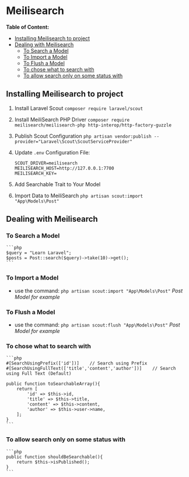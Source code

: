 # Meilisearch

**Table of Content:**
* [Installing Meilisearch to project](#installing-meilisearch-to-project)
* [Dealing with Meilisearch](#dealing-with-meilisearch)
	* [To Search a Model](#to-search-a-model)
	* [To Import a Model](#to-import-a-model)
	* [To Flush a Model](#to-flush-a-model)
	* [To chose what to search with](#to-chose-what-to-search-with)
	* [To allow search only on some status with](#to-allow-search-only-on-some-status-with)

## Installing Meilisearch to project
1. Install Laravel Scout `composer require laravel/scout`
		
2. Install MeiliSearch PHP Driver `composer require meilisearch/meilisearch-php http-interop/http-factory-guzzle`
		
3. Publish Scout Configuration `php artisan vendor:publish --provider="Laravel\Scout\ScoutServiceProvider"`
		
4. Update `.env` Configuration File:
	```
	SCOUT_DRIVER=meilisearch
	MEILISEARCH_HOST=http://127.0.0.1:7700
	MEILISEARCH_KEY=
	```

5. Add Searchable Trait to Your Model
	
6. Import Data to MeiliSearch `php artisan scout:import "App\Models\Post"`

## Dealing with Meilisearch	

### To Search a Model
	```php
	$query = "Learn Laravel";
	$posts = Post::search($query)->take(10)->get();
	```

### To Import a Model 
- use the command: `php artisan scout:import "App\Models\Post"` *Post Model for example*

### To Flush a Model
- use the command: `php artisan scout:flush "App\Models\Post"` *Post Model for example*
	
### To chose what to search with
	```php
	#[SearchUsingPrefix(['id'])]	// Search using Prefix
    #[SearchUsingFullText(['title','content','author'])]	// Search using Full Text (Default)

    public function toSearchableArray(){
        return [
            'id' => $this->id, 
            'title' => $this->title, 
            'content' => $this->content,
            'author' => $this->user->name,
        ];
    }
	```

### To allow search only on some status with
	```php
	public function shouldBeSearchable(){
        return $this->isPublished();
    }
	```